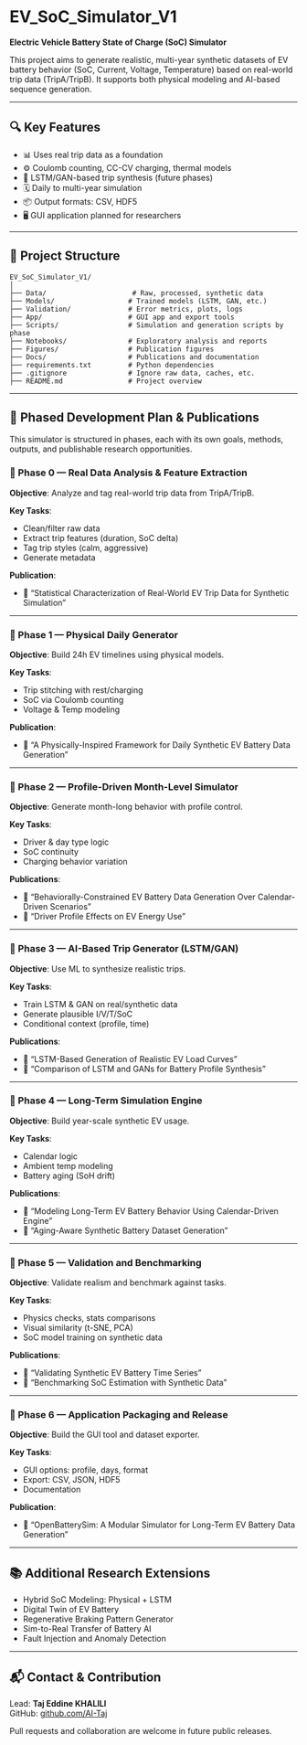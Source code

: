# EV_SoC_Simulator_V1

**Electric Vehicle Battery State of Charge (SoC) Simulator**

This project aims to generate realistic, multi-year synthetic datasets of EV battery behavior (SoC, Current, Voltage, Temperature) based on real-world trip data (TripA/TripB). It supports both physical modeling and AI-based sequence generation.

---

## 🔍 Key Features

- 📊 Uses real trip data as a foundation
- ⚙️ Coulomb counting, CC-CV charging, thermal models
- 🧠 LSTM/GAN-based trip synthesis (future phases)
- 🗓️ Daily to multi-year simulation
- 📦 Output formats: CSV, HDF5
- 🖥️ GUI application planned for researchers

---

## 📁 Project Structure

```plaintext
EV_SoC_Simulator_V1/
│
├── Data/                     # Raw, processed, synthetic data
├── Models/                  # Trained models (LSTM, GAN, etc.)
├── Validation/              # Error metrics, plots, logs
├── App/                     # GUI app and export tools
├── Scripts/                 # Simulation and generation scripts by phase
├── Notebooks/               # Exploratory analysis and reports
├── Figures/                 # Publication figures
├── Docs/                    # Publications and documentation
├── requirements.txt         # Python dependencies
├── .gitignore               # Ignore raw data, caches, etc.
├── README.md                # Project overview
```

---

## 🚀 Phased Development Plan & Publications

This simulator is structured in phases, each with its own goals, methods, outputs, and publishable research opportunities.

### 🔵 Phase 0 — Real Data Analysis & Feature Extraction
**Objective**: Analyze and tag real-world trip data from TripA/TripB.

**Key Tasks**:
- Clean/filter raw data
- Extract trip features (duration, SoC delta)
- Tag trip styles (calm, aggressive)
- Generate metadata

**Publication**:
- 📄 “Statistical Characterization of Real-World EV Trip Data for Synthetic Simulation”

---

### 🔵 Phase 1 — Physical Daily Generator
**Objective**: Build 24h EV timelines using physical models.

**Key Tasks**:
- Trip stitching with rest/charging
- SoC via Coulomb counting
- Voltage & Temp modeling

**Publication**:
- 📄 “A Physically-Inspired Framework for Daily Synthetic EV Battery Data Generation”

---

### 🔵 Phase 2 — Profile-Driven Month-Level Simulator
**Objective**: Generate month-long behavior with profile control.

**Key Tasks**:
- Driver & day type logic
- SoC continuity
- Charging behavior variation

**Publications**:
- 📄 “Behaviorally-Constrained EV Battery Data Generation Over Calendar-Driven Scenarios”
- 📄 “Driver Profile Effects on EV Energy Use”

---

### 🔵 Phase 3 — AI-Based Trip Generator (LSTM/GAN)
**Objective**: Use ML to synthesize realistic trips.

**Key Tasks**:
- Train LSTM & GAN on real/synthetic data
- Generate plausible I/V/T/SoC
- Conditional context (profile, time)

**Publications**:
- 📄 “LSTM-Based Generation of Realistic EV Load Curves”
- 📄 “Comparison of LSTM and GANs for Battery Profile Synthesis”

---

### 🔵 Phase 4 — Long-Term Simulation Engine
**Objective**: Build year-scale synthetic EV usage.

**Key Tasks**:
- Calendar logic
- Ambient temp modeling
- Battery aging (SoH drift)

**Publications**:
- 📄 “Modeling Long-Term EV Battery Behavior Using Calendar-Driven Engine”
- 📄 “Aging-Aware Synthetic Battery Dataset Generation”

---

### 🔵 Phase 5 — Validation and Benchmarking
**Objective**: Validate realism and benchmark against tasks.

**Key Tasks**:
- Physics checks, stats comparisons
- Visual similarity (t-SNE, PCA)
- SoC model training on synthetic data

**Publications**:
- 📄 “Validating Synthetic EV Battery Time Series”
- 📄 “Benchmarking SoC Estimation with Synthetic Data”

---

### 🔵 Phase 6 — Application Packaging and Release
**Objective**: Build the GUI tool and dataset exporter.

**Key Tasks**:
- GUI options: profile, days, format
- Export: CSV, JSON, HDF5
- Documentation

**Publication**:
- 📄 “OpenBatterySim: A Modular Simulator for Long-Term EV Battery Data Generation”

---

## 📚 Additional Research Extensions

- Hybrid SoC Modeling: Physical + LSTM
- Digital Twin of EV Battery
- Regenerative Braking Pattern Generator
- Sim-to-Real Transfer of Battery AI
- Fault Injection and Anomaly Detection

---

## 📬 Contact & Contribution

Lead: **Taj Eddine KHALILI**  
GitHub: [github.com/AI-Taj](https://github.com/AI-Taj)

Pull requests and collaboration are welcome in future public releases.
